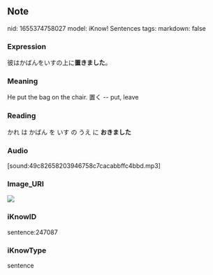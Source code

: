## Note
nid: 1655374758027
model: iKnow! Sentences
tags: 
markdown: false

### Expression
彼はかばんをいすの上に<b>置きました</b>。

### Meaning
He put the bag on the chair.
置く -- put, leave

### Reading
かれ は かばん を いす の うえ に <b>おきました</b>

### Audio
[sound:49c82658203946758c7cacabbffc4bbd.mp3]

### Image_URI
<img src="2e9622428a37db424b6eb5cb7c075d63.jpg">

### iKnowID
sentence:247087

### iKnowType
sentence
